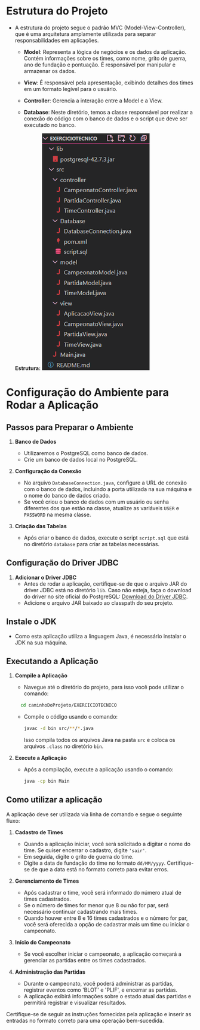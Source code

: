 # Estrutura do Projeto

- A estrutura do projeto segue o padrão MVC (Model-View-Controller), que é uma arquitetura amplamente utilizada para separar responsabilidades em aplicações.

  - **Model**: Representa a lógica de negócios e os dados da aplicação. Contém informações sobre os times, como nome, grito de guerra, ano de fundação e pontuação. É responsável por manipular e armazenar os dados.

  - **View**: É responsável pela apresentação, exibindo detalhes dos times em um formato legível para o usuário.

  - **Controller**: Gerencia a interação entre a Model e a View.

  - **Database**: Neste diretório, temos a classe responsável por realizar a conexão do código com o banco de dados e o script que deve ser executado no banco.

  **Estrutura:**
  ![Estrutura do Projeto](Imagens/Estrutura.png)

# Configuração do Ambiente para Rodar a Aplicação

## Passos para Preparar o Ambiente

1. **Banco de Dados**
   - Utilizaremos o PostgreSQL como banco de dados.
   - Crie um banco de dados local no PostgreSQL.

2. **Configuração da Conexão**
   - No arquivo `DatabaseConnection.java`, configure a URL de conexão com o banco de dados, incluindo a porta utilizada na sua máquina e o nome do banco de dados criado.
   - Se você criou o banco de dados com um usuário ou senha diferentes dos que estão na classe, atualize as variáveis `USER` e `PASSWORD` na mesma classe.

3. **Criação das Tabelas**
   - Após criar o banco de dados, execute o script `script.sql` que está no diretório `database` para criar as tabelas necessárias.

## Configuração do Driver JDBC

1. **Adicionar o Driver JDBC**
   - Antes de rodar a aplicação, certifique-se de que o arquivo JAR do driver JDBC está no diretório `lib`. Caso não esteja, faça o download do driver no site oficial do PostgreSQL: [Download do Driver JDBC](https://jdbc.postgresql.org/download/).
   - Adicione o arquivo JAR baixado ao classpath do seu projeto.

## Instale o JDK
   - Como esta aplicação utiliza a linguagem Java, é necessário instalar o JDK na sua máquina.

## Executando a Aplicação

1. **Compile a Aplicação**
   - Navegue até o diretório do projeto, para isso você pode utilizar o comando:
   ```sh
     cd caminhoDoProjeto/EXERCICIOTECNICO
     ```
   - Compile o código usando o comando:

     ```sh
     javac -d bin src/**/*.java
     ```

     Isso compila todos os arquivos Java na pasta `src` e coloca os arquivos `.class` no diretório `bin`.

2. **Execute a Aplicação**
   - Após a compilação, execute a aplicação usando o comando:

     ```sh
     java -cp bin Main
     ```

## Como utilizar a aplicação

A aplicação deve ser utilizada via linha de comando e segue o seguinte fluxo:

1. **Cadastro de Times**
   - Quando a aplicação iniciar, você será solicitado a digitar o nome do time. Se quiser encerrar o cadastro, digite `'sair'`.
   - Em seguida, digite o grito de guerra do time.
   - Digite a data de fundação do time no formato `dd/MM/yyyy`. Certifique-se de que a data está no formato correto para evitar erros.

2. **Gerenciamento de Times**
   - Após cadastrar o time, você será informado do número atual de times cadastrados.
   - Se o número de times for menor que 8 ou não for par, será necessário continuar cadastrando mais times.
   - Quando houver entre 8 e 16 times cadastrados e o número for par, você será oferecida a opção de cadastrar mais um time ou iniciar o campeonato.

3. **Início do Campeonato**
   - Se você escolher iniciar o campeonato, a aplicação começará a gerenciar as partidas entre os times cadastrados.

4. **Administração das Partidas**
   - Durante o campeonato, você poderá administrar as partidas, registrar eventos como 'BLOT' e 'PLIF', e encerrar as partidas.
   - A aplicação exibirá informações sobre o estado atual das partidas e permitirá registrar e visualizar resultados.

Certifique-se de seguir as instruções fornecidas pela aplicação e inserir as entradas no formato correto para uma operação bem-sucedida.
